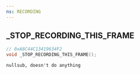 ```yaml
---
ns: RECORDING
---
```

## _STOP_RECORDING_THIS_FRAME

```c
// 0xA8C44C13419634F2
void _STOP_RECORDING_THIS_FRAME();
```

```
nullsub, doesn't do anything
```

